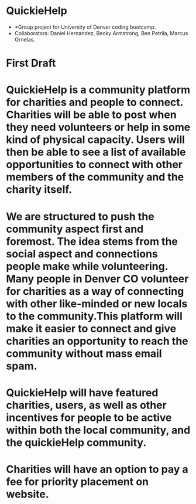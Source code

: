 # QuickieHelp

- *Group project for University of Denver coding bootcamp.
- Collaborators: Daniel Hernandez, Becky Armstrong, Ben Petrila, Marcus Ornelas.

# First Draft # 

# QuickieHelp is a community platform for charities and people to connect. Charities will be able to post when they need volunteers or help in some kind of physical capacity. Users will then be able to see a list of available opportunities to connect with other members of the community and the charity itself. 

# We are structured to push the community aspect first and foremost. The idea stems from the social aspect and connections people make while volunteering. Many people in Denver CO volunteer for charities as a way of connecting with other like-minded or new locals to the community.This platform will make it easier to connect and give charities an opportunity to reach the community without mass email spam. 

# QuickieHelp will have featured charities, users, as well as other incentives for people to be active within both the local community, and the quickieHelp community. 

# Charities will have an option to pay a fee for priority placement on website.

